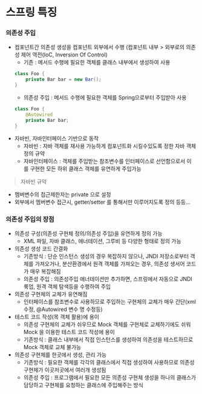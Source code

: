 # 스프링 특징
### 의존성 주입
* 컴포넌트간 의존성 생성을 컴포넌트 외부에서 수행 (컴포넌트 내부 > 외부로의 의존성 제어 역전(IoC, Inversion Of Control)
   * 기존 : 메서드 수행에 필요한 객체를 클래스 내부에서 생성하여 사용
	```java
	class Foo {
		private Bar bar = new Bar();
	}
	```
	* 의존성 주입 : 메서드 수행에 필요한 객체를 Spring으로부터 주입받아 사용
	```java
	class Foo {
		@Autowired
		private Bar bar;
	}
	```
* 자바빈, 자바인터페이스 기반으로 동작
   * 자바빈 : 자바 객체를 재사용 가능하게 컴포넌트화 시킬수있도록 정한 자바 객체 정의 규약
   * 자바인터페이스 : 객체를 주입받는 참조변수를 인터페이스로 선언함으로서 이를 구현한 모든 하위 클래스 객체를 유연하게 주입가능

> 자바빈 규약
* 멤버변수의 접근제한자는 private 으로 설정
* 외부에서 멤버변수 접근시, getter/setter 를 통해서만 이루어지도록 정의
등등...

### 의존성 주입의 장점
* 의존성 구성(의존성 구현체 정의/의존성 주입)을 유연하게 정의 가능
   * XML 파일, 자바 클래스, 애너테이션, 그루비 등 다양한 형태로 정의 가능
* 의존성 생성 코드 간결화
   * 기존방식 : 단순 인스턴스 생성의 경우 복잡하지 않으나, JNDI 저장소로부터 객체를 가져오거나, 분산환경에서 원격 객체를 가져오는 경우, 의존성 생서어 코드가 매우 복잡해짐
   * 의존성 주입 : 의존성주입 애너테이션만 추가하면, 스프링에서 자동으로 JNDI 룩업, 원격 객체 탐색등을 수행하여 주입
* 의존성 구현체의 교체가 유연해짐
   * 인터페이스를 참조변수로 사용하므로 주입하는 구현체의 교체가 매우 간단(xml 수정, @Autowired 변수 명 수정등)
* 테스트 코드 작성(목 객체 활용)에 용이
   * 의존성 구현체의 교체가 쉬우므로  Mock 객체를 구현체로 교체하기에도 쉬워 Mock 을 이용한 테스트 코드 작성에 용이
   * 기존방식 : 클래스 내부에서 직접 인스턴스를 생성하여 의존성을 테스트하므로 Mock 객체로 교체 불가능
* 의존성 구현체를 한곳에서 생성, 관리 가능
   * 기존방식 : 필요한 객체를 각각의 클래스에서 직접 생성하여 사용하므로 의존성 구현체가 이곳저곳에서 여러개 생성됨
   * 의존성 주입 : 프로그램에서 필요한 모든 의존성 구현체 생성을 하나의 클래스가 담당하고 구현체를 요청하는 클래스에 주입해주는 방식